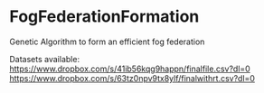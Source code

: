 # FogFederationFormation
Genetic Algorithm to form an efficient fog federation

Datasets available:
https://www.dropbox.com/s/41ib56kqg9happn/finalfile.csv?dl=0
https://www.dropbox.com/s/63tz0npv9tx8ylf/finalwithrt.csv?dl=0
